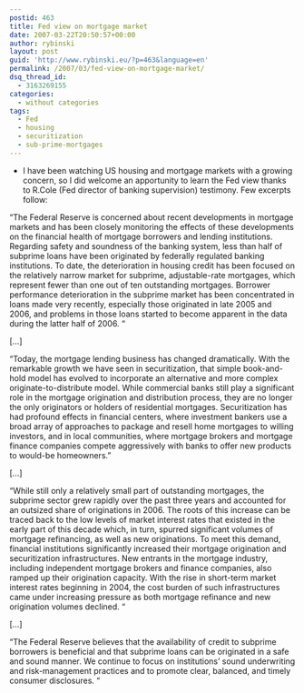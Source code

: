 ```yaml
---
postid: 463
title: Fed view on mortgage market
date: 2007-03-22T20:50:57+00:00
author: rybinski
layout: post
guid: 'http://www.rybinski.eu/?p=463&language=en'
permalink: /2007/03/fed-view-on-mortgage-market/
dsq_thread_id:
  - 3163269155
categories:
  - without categories
tags:
  - Fed
  - housing
  - securitization
  - sub-prime-mortgages
---
```

  * I have been watching US housing and mortgage markets with a growing concern, so I did welcome an apportunity to learn the Fed view thanks to R.Cole (Fed director of banking supervision) testimony. Few excerpts follow:

“The Federal Reserve is concerned about recent developments in mortgage markets and has been closely monitoring the effects of these developments on the financial health of mortgage borrowers and lending institutions. Regarding safety and soundness of the banking system, less than half of subprime loans have been originated by federally regulated banking institutions. To date, the deterioration in housing credit has been focused on the relatively narrow market for subprime, adjustable-rate mortgages, which represent fewer than one out of ten outstanding mortgages. Borrower performance deterioration in the subprime market has been concentrated in loans made very recently, especially those originated in late 2005 and 2006, and problems in those loans started to become apparent in the data during the latter half of 2006. “

<!--more--> [...] 

“Today, the mortgage lending business has changed dramatically. With the remarkable growth we have seen in securitization, that simple book-and-hold model has evolved to incorporate an alternative and more complex originate-to-distribute model. While commercial banks still play a significant role in the mortgage origination and distribution process, they are no longer the only originators or holders of residential mortgages. Securitization has had profound effects in financial centers, where investment bankers use a broad array of approaches to package and resell home mortgages to willing investors, and in local communities, where mortgage brokers and mortgage finance companies compete aggressively with banks to offer new products to would-be homeowners.”

[...]

“While still only a relatively small part of outstanding mortgages, the subprime sector grew rapidly over the past three years and accounted for an outsized share of originations in 2006. The roots of this increase can be traced back to the low levels of market interest rates that existed in the early part of this decade which, in turn, spurred significant volumes of mortgage refinancing, as well as new originations. To meet this demand, financial institutions significantly increased their mortgage origination and securitization infrastructures. New entrants in the mortgage industry, including independent mortgage brokers and finance companies, also ramped up their origination capacity. With the rise in short-term market interest rates beginning in 2004, the cost burden of such infrastructures came under increasing pressure as both mortgage refinance and new origination volumes declined. “

[...]

“The Federal Reserve believes that the availability of credit to subprime borrowers is beneficial and that subprime loans can be originated in a safe and sound manner. We continue to focus on institutions’ sound underwriting and risk-management practices and to promote clear, balanced, and timely consumer disclosures. “

